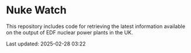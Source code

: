 # Nuke Watch

This repository includes code for retrieving the latest information available on the output of EDF nuclear power plants in the UK.

Last updated: 2025-02-28 03:22